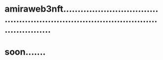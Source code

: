 # amiraweb3nft......................................................................................................
# soon.......
